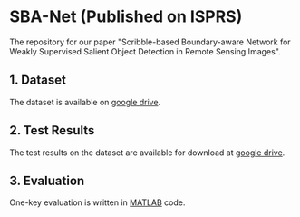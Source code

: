 # SBA-Net (Published on ISPRS)

The repository for our paper "Scribble-based Boundary-aware Network for  Weakly Supervised Salient Object Detection in Remote Sensing Images".

## 1. Dataset

The dataset is available on [google drive](https://drive.google.com/file/d/1T9bpD5U9TCQcgN1TqhFtQWlKNrvBmamV/view?usp=sharing).

## 2. Test Results

The test results on the dataset are available for download at [google drive](https://drive.google.com/file/d/1yFYXJLBraP4o1MPRMISDUp7VTf3N1bom/view?usp=sharing).

## 3. Evaluation

One-key evaluation is written in [MATLAB](https://github.com/DengPingFan/CODToolbox) code.
